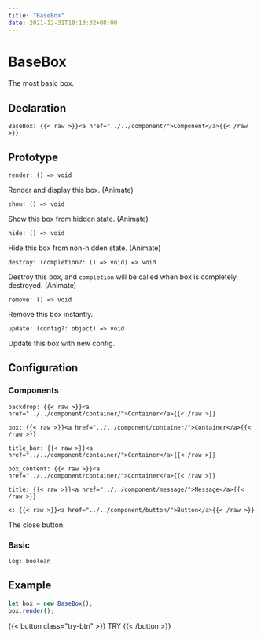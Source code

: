 ```yaml
---
title: "BaseBox"
date: 2021-12-31T18:13:32+08:00
---
```


# BaseBox

The most basic box.

## Declaration

```
BaseBox: {{< raw >}}<a href="../../component/">Component</a>{{< /raw >}}
```

## Prototype

```
render: () => void
```

Render and display this box. (Animate)

```
show: () => void
```

Show this box from hidden state. (Animate)

```
hide: () => void
```

Hide this box from non-hidden state. (Animate)

```
destroy: (completion?: () => void) => void
```

Destroy this box, and `completion` will be called when box is completely destroyed. (Animate)

```
remove: () => void
```

Remove this box instantly.

```
update: (config?: object) => void
```

Update this box with new config.

## Configuration

### Components

```
backdrop: {{< raw >}}<a href="../../component/container/">Container</a>{{< /raw >}}
```

```
box: {{< raw >}}<a href="../../component/container/">Container</a>{{< /raw >}}
```

```
title_bar: {{< raw >}}<a href="../../component/container/">Container</a>{{< /raw >}}
```

```
box_content: {{< raw >}}<a href="../../component/container/">Container</a>{{< /raw >}}
```

```
title: {{< raw >}}<a href="../../component/message/">Message</a>{{< /raw >}}
```

```
x: {{< raw >}}<a href="../../component/button/">Button</a>{{< /raw >}}
```

The close button.

### Basic

```
log: boolean
```

## Example

```javascript
let box = new BaseBox();
box.render();
```

{{< button class="try-btn" >}} TRY {{< /button >}}
